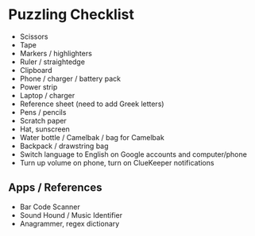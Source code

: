 Puzzling Checklist
==================

* Scissors
* Tape
* Markers / highlighters
* Ruler / straightedge
* Clipboard
* Phone / charger / battery pack
* Power strip
* Laptop / charger
* Reference sheet (need to add Greek letters)
* Pens / pencils
* Scratch paper
* Hat, sunscreen
* Water bottle / Camelbak / bag for Camelbak
* Backpack / drawstring bag
* Switch language to English on Google accounts and computer/phone
* Turn up volume on phone, turn on ClueKeeper notifications



Apps / References
----

* Bar Code Scanner
* Sound Hound / Music Identifier
* Anagrammer, regex dictionary